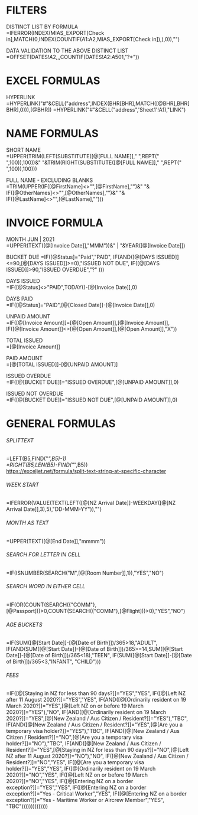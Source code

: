 # FILTERS

DISTINCT LIST BY FORMULA  
=IFERROR(INDEX(MIAS_EXPORT[Check in],MATCH(0,INDEX(COUNTIF($A$1:A2,MIAS_EXPORT[Check in]),),0)),"")

DATA VALIDATION TO THE ABOVE DISTINCT LIST  
=OFFSET(DATES!$A$2,,,COUNTIF(DATES!$A$2:$A$501,"?*"))

# EXCEL FORMULAS

HYPERLINK   
=HYPERLINK("#"&CELL("address",INDEX(BHR[BHR],MATCH([@BHR],BHR[BHR],0))),[@BHR])
=HYPERLINK("#"&CELL("address",'Sheet1'!A1),"LINK")

# NAME FORMULAS

SHORT NAME    
=UPPER(TRIM(LEFT(SUBSTITUTE([@[FULL NAME]]," ",REPT(" ",100)),100))&" "&TRIM(RIGHT(SUBSTITUTE([@[FULL NAME]]," ",REPT(" ",100)),100)))

FULL NAME - EXCLUDING BLANKS  
=TRIM(UPPER(IF([@FirstName]<>"",[@FirstName],"")&" "&  
IF([@OtherNames]<>"",[@OtherNames],"")&" "&  
IF([@LastName]<>"",[@LastName],"")))

# INVOICE FORMULA  

MONTH    JUN | 2021  
=UPPER(TEXT([@[Invoice Date]],"MMM"))&" | "&YEAR([@[Invoice Date]])

BUCKET DUE
=IF([@Status]="Paid","PAID",
IF(AND([@[DAYS ISSUED]]<=90,[@[DAYS ISSUED]]>=0),"ISSUED NOT DUE",
IF([@[DAYS ISSUED]]>90,"ISSUED OVERDUE","?"
)))

DAYS ISSUED    
=IF([@Status]<>"PAID",TODAY()-[@[Invoice Date]],0)

DAYS PAID  
=IF([@Status]="PAID",[@[Closed Date]]-[@[Invoice Date]],0)

UNPAID AMOUNT  
=IF([@[Invoice Amount]]=[@[Open Amount]],[@[Invoice Amount]],
IF([@[Invoice Amount]]<>[@[Open Amount]],[@[Open Amount]],"X"))

TOTAL ISSUED  
=[@[Invoice Amount]]

PAID AMOUNT  
=[@[TOTAL ISSUED]]-[@[UNPAID AMOUNT]]

ISSUED OVERDUE  
=IF([@[BUCKET DUE]]="ISSUED OVERDUE",[@[UNPAID AMOUNT]],0)

ISSUED NOT OVERDUE   
=IF([@[BUCKET DUE]]="ISSUED NOT DUE",[@[UNPAID AMOUNT]],0)

# GENERAL FORMULAS  

###### SPLITTEXT 
=LEFT(B5,FIND("_",B5)-1)  
=RIGHT(B5,LEN(B5)-FIND("_",B5))  
https://exceljet.net/formula/split-text-string-at-specific-character  

###### WEEK START
=IFERROR(VALUE(TEXT(LEFT([@[NZ Arrival Date]]-WEEKDAY([@[NZ Arrival Date]],3),5),"DD-MMM-YY")),"")

###### MONTH AS TEXT  
=UPPER(TEXT([@[End Date]],"mmmm"))

###### SEARCH FOR LETTER IN CELL  
=IF(ISNUMBER(SEARCH("M",[@[Room Number]],1)),"YES","NO")

###### SEARCH WORD IN EITHER CELL  
=IF(OR(COUNT(SEARCH({"COMM"},[@Passport]))>0,COUNT(SEARCH({"COMM"},[@Flight]))>0),"YES","NO")

###### AGE BUCKETS  
=IF(SUM([@[Start Date]]-[@[Date of Birth]])/365>18,"ADULT",
IF(AND(SUM([@[Start Date]]-[@[Date of Birth]])/365>=14,SUM([@[Start Date]]-[@[Date of Birth]])/365<18),"TEEN",
IF(SUM([@[Start Date]]-[@[Date of Birth]])/365<3,"INFANT",
"CHILD")))

###### FEES  
=IF([@[Staying in NZ for less than 90 days?]]="YES","YES",
IF([@[Left NZ after 11 August 2020?]]="YES","YES",
IF(AND([@[Ordinarily resident on 19 March 2020?]]="YES",[@[Left NZ on or before 19 March 2020?]]="YES"),"NO",
IF(AND([@[Ordinarily resident on 19 March 2020?]]="YES",[@[New Zealand / Aus Citizen / Resident?]]="YES"),"TBC",
IF(AND([@[New Zealand / Aus Citizen / Resident?]]="YES",[@[Are you a temporary visa holder?]]="YES"),"TBC",
IF(AND([@[New Zealand / Aus Citizen / Resident?]]="NO",[@[Are you a temporary visa holder?]]="NO"),"TBC",
IF(AND([@[New Zealand / Aus Citizen / Resident?]]="YES",[@[Staying in NZ for less than 90 days?]]="NO",[@[Left NZ after 11 August 2020?]]="NO"),"NO",
IF([@[New Zealand / Aus Citizen / Resident?]]="NO","YES",
IF([@[Are you a temporary visa holder?]]="YES","YES",
IF([@[Ordinarily resident on 19 March 2020?]]="NO","YES",
IF([@[Left NZ on or before 19 March 2020?]]="NO","YES",
IF([@[Entering NZ on a border exception?]]="YES","YES",
IF([@[Entering NZ on a border exception?]]="Yes - Critical Worker","YES",
IF([@[Entering NZ on a border exception?]]="Yes - Maritime Worker or Aircrew Member","YES",
"TBC"))))))))))))))














